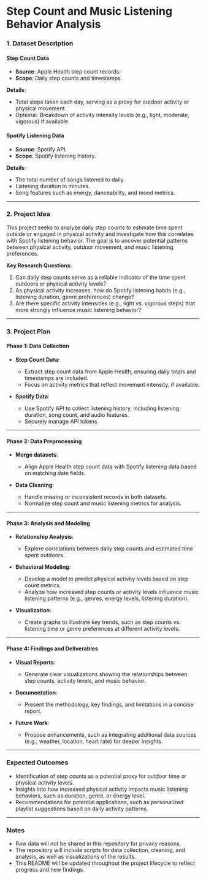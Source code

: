 # Step Count and Music Listening Behavior Analysis

### 1. Dataset Description

#### **Step Count Data**
- **Source**: Apple Health step count records.
- **Scope**: Daily step counts and timestamps.

**Details**:
- Total steps taken each day, serving as a proxy for outdoor activity or physical movement.
- Optional: Breakdown of activity intensity levels (e.g., light, moderate, vigorous) if available.

#### **Spotify Listening Data**
- **Source**: Spotify API.
- **Scope**: Spotify listening history.

**Details**:
- The total number of songs listened to daily.
- Listening duration in minutes.
- Song features such as energy, danceability, and mood metrics.

---

### 2. Project Idea

This project seeks to analyze daily step counts to estimate time spent outside or engaged in physical activity and investigate how this correlates with Spotify listening behavior. The goal is to uncover potential patterns between physical activity, outdoor movement, and music listening preferences.

**Key Research Questions**:
1. Can daily step counts serve as a reliable indicator of the time spent outdoors or physical activity levels?
2. As physical activity increases, how do Spotify listening habits (e.g., listening duration, genre preferences) change?
3. Are there specific activity intensities (e.g., light vs. vigorous steps) that more strongly influence music listening behavior?

---

### 3. Project Plan

#### **Phase 1: Data Collection**

- **Step Count Data**:
  - Extract step count data from Apple Health, ensuring daily totals and timestamps are included.
  - Focus on activity metrics that reflect movement intensity, if available.

- **Spotify Data**:
  - Use Spotify API to collect listening history, including listening duration, song count, and audio features.
  - Securely manage API tokens.

---

#### **Phase 2: Data Preprocessing**

- **Merge datasets**:
  - Align Apple Health step count data with Spotify listening data based on matching date fields.

- **Data Cleaning**:
  - Handle missing or inconsistent records in both datasets.
  - Normalize step count and music listening metrics for analysis.

---

#### **Phase 3: Analysis and Modeling**

- **Relationship Analysis**:
  - Explore correlations between daily step counts and estimated time spent outdoors.
  
- **Behavioral Modeling**:
  - Develop a model to predict physical activity levels based on step count metrics.
  - Analyze how increased step counts or activity levels influence music listening patterns (e.g., genres, energy levels, listening duration).

- **Visualization**:
  - Create graphs to illustrate key trends, such as step counts vs. listening time or genre preferences at different activity levels.

---

#### **Phase 4: Findings and Deliverables**

- **Visual Reports**:
  - Generate clear visualizations showing the relationships between step counts, activity levels, and music behavior.
  
- **Documentation**:
  - Present the methodology, key findings, and limitations in a concise report.
  
- **Future Work**:
  - Propose enhancements, such as integrating additional data sources (e.g., weather, location, heart rate) for deeper insights.

---

### **Expected Outcomes**

- Identification of step counts as a potential proxy for outdoor time or physical activity levels.
- Insights into how increased physical activity impacts music listening behaviors, such as duration, genre, or energy level.
- Recommendations for potential applications, such as personalized playlist suggestions based on daily activity patterns.

---

### **Notes**
- Raw data will not be shared in this repository for privacy reasons.
- The repository will include scripts for data collection, cleaning, and analysis, as well as visualizations of the results.
- This README will be updated throughout the project lifecycle to reflect progress and new findings.
